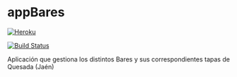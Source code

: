 # appBares
[![Heroku](https://www.herokucdn.com/deploy/button.png)](http://appbares.herokuapp.com/rango/)

[![Build Status](https://travis-ci.org/pedrogazquez/appBares.svg?branch=master)](https://travis-ci.org/pedrogazquez/appBares)

Aplicación que gestiona los distintos Bares y sus correspondientes tapas de Quesada (Jaén)
